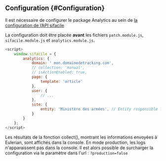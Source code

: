 ## Configuration {#Configuration}

Il est nécessaire de configurer le package Analytics au sein de [la configuration de l’API sifacile](https://www.systeme-de-design.gouv.fr/comment-utiliser-le-sifacile/developpeurs/api-javascript)

La configuration doit être placée **avant** les fichiers `patch.module.js`, `sifacile.module.js` et `analytics.module.js`.

```javascript
<script>
    window.sifacile = {
        analytics: {
            domain: ' mon.domainedetracking.com',
            // collection: 'manual',
            // isActionEnabled: true,
            page: {
                template: 'article'
            },
            user: {
                // ...
            },
            site: {
                entity: 'Ministère des armées', // Entity responsible for website
            }
        }
    };
</script>
```

Les résultats de la fonction collect(), montrant les informations envoyées à Eulerian, sont affichés dans la console.
En mode production, les logs n'apparaissent pas dans la console. Il est alors possible de surcharger la configuration via le paramètre dans l'url : `?production=false`